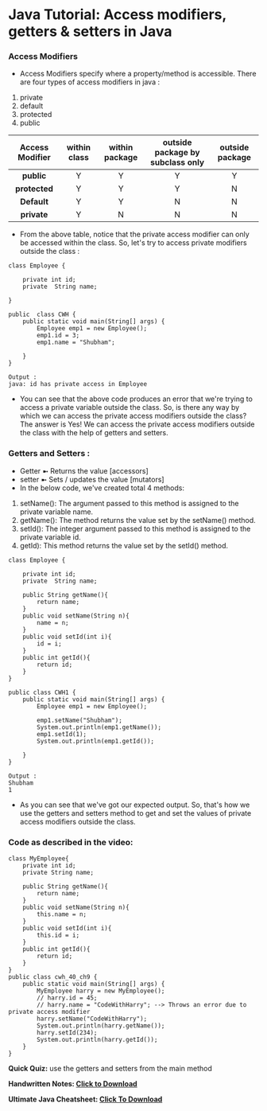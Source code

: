# Java Tutorial: Access modifiers, getters & setters in Java

### Access Modifiers
- Access Modifiers specify where a property/method is accessible. There are four types of access modifiers in java :
1. private
2. default
3. protected
4. public

|  **Access Modifier**  |	 **within class**  |	 **within package**  |	 **outside package by subclass only**  |	 **outside package**  |
|:---------------------:|:------------------:|:---------------------:|:---------------------------------------:|:----------------------:|
|  **public**  |	 Y  |	 Y  |	 Y  |	 Y  |
|**protected**	 |	 Y  |	 Y  |	 Y  |	 N  |
|**Default**	 |	 Y  |	 Y  |	 N  |	 N  |
|**private**	 |	 Y  |	 N  |	 N  |	 N  |

- From the above table, notice that the private access modifier can only be accessed within the class. So, let's try to access private modifiers outside the class :

```
class Employee {

    private int id;
    private  String name;

}

public  class CWH {
    public static void main(String[] args) {
        Employee emp1 = new Employee();
        emp1.id = 3;
        emp1.name = "Shubham";

    }
}
```
```
Output :
java: id has private access in Employee
```

- You can see that the above code produces an error that we're trying to access a private variable outside the class. So, is there any way by which we can access the private access modifiers outside the class? The answer is Yes! We can access the private access modifiers outside the class with the help of getters and setters.

### Getters and Setters :
- Getter ➼   Returns the value  [accessors]
- setter ➼    Sets / updates the value  [mutators]
- In the below code, we've created total 4 methods:
1. setName(): The argument passed to this method is assigned to the private variable name.
2. getName(): The method returns the value set by the setName() method.
3. setId(): The integer argument passed to this method is assigned to the private variable id.
4. getId): This method returns the value set by the setId() method.

```
class Employee {

    private int id;
    private  String name;

    public String getName(){
        return name;
    }
    public void setName(String n){
        name = n;
    }
    public void setId(int i){
        id = i;
    }
    public int getId(){
        return id;
    }
}

public class CWH1 {
    public static void main(String[] args) {
        Employee emp1 = new Employee();

        emp1.setName("Shubham");
        System.out.println(emp1.getName());
        emp1.setId(1);
        System.out.println(emp1.getId());

    }
}
```
```
Output :
Shubham
1
```

- As you can see that we've got our expected output. So, that's how we use the getters and setters method to get and set the values of private access modifiers outside the class.

### Code as described in the video:

```
class MyEmployee{
    private int id;
    private String name;

    public String getName(){
        return name;
    }
    public void setName(String n){
        this.name = n;
    }
    public void setId(int i){
        this.id = i;
    }
    public int getId(){
        return id;
    }
}
public class cwh_40_ch9 {
    public static void main(String[] args) {
        MyEmployee harry = new MyEmployee();
        // harry.id = 45;
        // harry.name = "CodeWithHarry"; --> Throws an error due to private access modifier
        harry.setName("CodeWithHarry");
        System.out.println(harry.getName());
        harry.setId(234);
        System.out.println(harry.getId());
    }
}
```

**Quick Quiz:** use the getters and setters from the main method 

**Handwritten Notes: [Click to Download](https://api.codewithharry.com/media/videoSeriesFiles/courseFiles/java-tutorials-for-beginners-40/Chapter9.pdf)**

**Ultimate Java Cheatsheet: [Click To Download](https://api.codewithharry.com/media/videoSeriesFiles/courseFiles/java-tutorials-for-beginners-40/UltimateJavaCheatSheet.pdf)**
